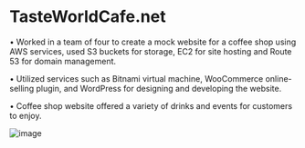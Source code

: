 # TasteWorldCafe.net
• Worked in a team of four to create a mock website for a coffee shop using AWS services, used S3 buckets for storage, EC2 for site hosting and Route 53 for domain management.


• Utilized services such as Bitnami virtual machine, WooCommerce online-selling plugin, and WordPress for designing and developing the website.


• Coffee shop website offered a variety of drinks and events for customers to enjoy.

![image](https://github.com/user-attachments/assets/58ba0730-79f1-41b4-b70b-bd82636fd336)
